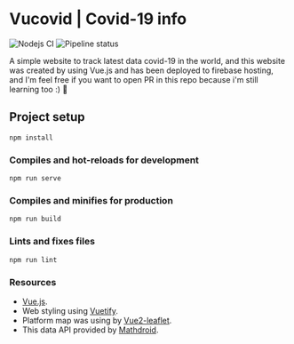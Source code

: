 # Vucovid | Covid-19 info

![Nodejs CI](https://github.com/satyawikananda/Vucovid-Covid-info/workflows/Node.js%20CI/badge.svg)
![Pipeline status](https://gitlab.com/satyawikananda/vucovid-covid-19-info/badges/master/pipeline.svg)

A simple website to track latest data covid-19 in the world, and this website was created by using Vue.js and has been deployed to firebase hosting, and I'm feel free if you want to open PR in this repo because i'm still learning too :) :tada:
## Project setup
```
npm install
```

### Compiles and hot-reloads for development
```
npm run serve
```

### Compiles and minifies for production
```
npm run build
```

### Lints and fixes files
```
npm run lint
```

### Resources
* [Vue.js](https://vuejs.org).
* Web styling using [Vuetify](https://vuetifyjs.com/).
* Platform map was using by [Vue2-leaflet](http://vue2-leaflet.netlify.com/).
* This data API provided by [Mathdroid](https://github.com/mathdroid/covid-19-api).
